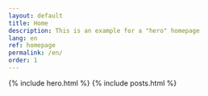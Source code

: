 ```yaml
---
layout: default
title: Home
description: This is an example for a "hero" homepage
lang: en
ref: homepage
permalink: /en/
order: 1
---
```


{% include hero.html %}
{% include posts.html %}
